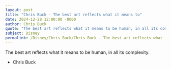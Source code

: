 ```yaml
---
layout: post
title: "Chris Buck - The best art reflects what it means to"
date: 2024-12-28 12:00:00 -0000
author: Chris Buck
quote: "The best art reflects what it means to be human, in all its complexity."
subject: Disney
permalink: /Disney/Chris Buck/Chris Buck - The best art reflects what it means to
---
```


The best art reflects what it means to be human, in all its complexity.

- Chris Buck

